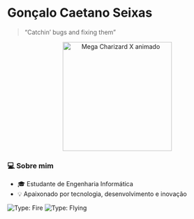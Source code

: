 # Gonçalo Caetano Seixas

> “Catchin’ bugs and fixing them”

<p align="center">
 <img src="https://play.pokemonshowdown.com/sprites/ani/charizard-megax.gif" width="250" alt="Mega Charizard X animado" />
</p>

### 💻 Sobre mim
- 🎓 Estudante de Engenharia Informática  
- 💡 Apaixonado por tecnologia, desenvolvimento e inovação

![Type: Fire](https://img.shields.io/badge/Type-Fire-orange)
![Type: Flying](https://img.shields.io/badge/Type-Flying-lightblue)
